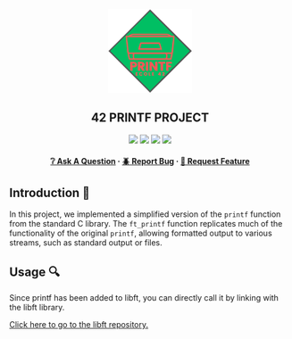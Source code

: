 <div align="center">
  <img src="img/printf.png" alt="Logo" width="150" height="150">
  <h2>42 PRINTF PROJECT</h2>
    <a href= https://github.com/emre-mr246/42-evaluation><img src="https://img.shields.io/badge/score-125%20%2F%20100-success?style=for-the-badge"/></a>
    <a href= https://github.com/emre-mr246/42-evaluation><img src="https://img.shields.io/badge/circle-0-magenta?style=for-the-badge"/></a>
    <a href= https://github.com/emre-mr246/42-evaluation><img src="https://img.shields.io/badge/42-Evaluation-red?style=for-the-badge"/></a>
    <a href= https://github.com/emre-mr246/42-evaluation><img src="https://img.shields.io/github/last-commit/emre-mr246/42_ring1_printf?style=for-the-badge"/></a>
   
<h4>
    <a href="https://github.com/emre-mr246/42_ring1_printf/issues">❔ Ask A Question</a>
  <span> · </span>
    <a href="https://github.com/emre-mr246/42_ring1_printf/issues">🪲 Report Bug</a>
  <span> · </span>
    <a href="https://github.com/emre-mr246/42_ring1_printf/issues">💬 Request Feature</a>
</h4>
</div>

## Introduction 🚀

In this project, we implemented a simplified version of the `printf` function from the standard C library. The `ft_printf` function replicates much of the functionality of the original `printf`, allowing formatted output to various streams, such as standard output or files.

## Usage 🔍

Since printf has been added to libft, you can directly call it by linking with the libft library.

<a href="https://github.com/emre-mr246/42_ring0_libft"> Click here to go to the libft repository.</a>
